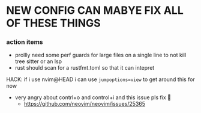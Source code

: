 # NEW CONFIG CAN MABYE FIX ALL OF THESE THINGS

### action items

- prollly need some perf guards for large files on a single line to not kill tree sitter or an lsp
- rust should scan for a rustfmt.toml so that it can intepret

HACK: if i use nvim@HEAD i can use `jumpoptions=view` to get around this for now
- very angry about contrl+o and control+i and this issue pls fix 🙏
    - https://github.com/neovim/neovim/issues/25365
